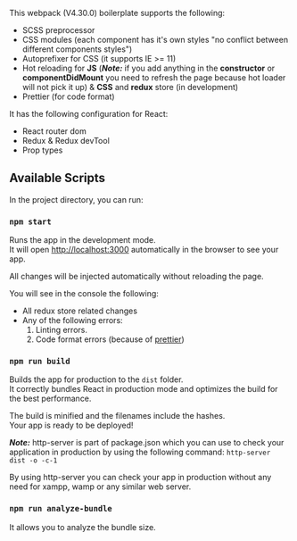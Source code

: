 This webpack (V4.30.0) boilerplate supports the following:
- SCSS preprocessor
- CSS modules (each component has it's own styles "no conflict between different components styles")
- Autoprefixer for CSS (it supports IE >= 11)
- Hot reloading for **JS** (***Note:*** if you add anything in the **constructor**
 or **componentDidMount** you need to refresh the page because hot loader
  will not pick it up) & **CSS** and **redux** store (in development)
- Prettier (for code format)

It has the following configuration for React:
- React router dom
- Redux & Redux devTool
- Prop types

## Available Scripts

In the project directory, you can run:

### `npm start`

Runs the app in the development mode.<br>
It will open [http://localhost:3000](http://localhost:3000) automatically in the browser to see your app.

All changes will be injected automatically without reloading the page.<br>

You will see in the console the following:
- All redux store related changes
- Any of the following errors:
    1. Linting errors.
    2. Code format errors (because of [prettier](https://prettier.io/))

### `npm run build`

Builds the app for production to the `dist` folder.<br>
It correctly bundles React in production mode and optimizes the build for the best performance.

The build is minified and the filenames include the hashes.<br>
Your app is ready to be deployed!

***Note:*** http-server is part of package.json which you can use to check your application in production by using the following command:
`http-server dist -o -c-1`

By using http-server you can check your app in production without any need for xampp, wamp or any similar web server.

### `npm run analyze-bundle`

It allows you to analyze the bundle size.<br>
